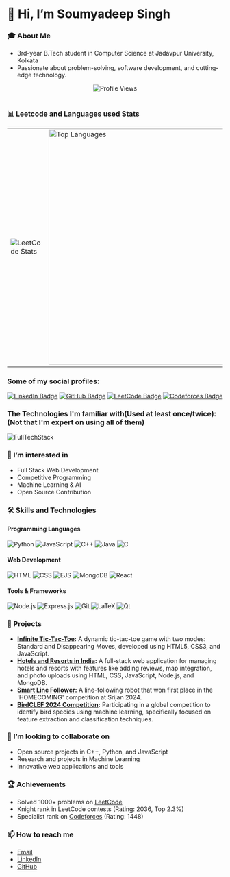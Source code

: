 # 👋 Hi, I’m Soumyadeep Singh

### 🎓 About Me
- 3rd-year B.Tech student in Computer Science at Jadavpur University, Kolkata
- Passionate about problem-solving, software development, and cutting-edge technology.
<!--<div align="center"><img src="https://komarev.com/ghpvc/?username=singhsoumya0109&label=Profile%20views&color=0e75b6&style=flat" alt="Profile Views"></div><br>

### 📊 GitHub Stats
![Soumyadeep Singh's GitHub stats](https://github-readme-stats.vercel.app/api?username=singhsoumya0109&show_icons=true&theme=radical)
![LeetCode Profile](https://leetcard.jacoblin.cool/Soumyadeep_Singh2004?ext=contest)
[![GitHub Streak](https://github-readme-streak-stats.herokuapp.com/?user=singhsoumya0109&theme=radical)](https://git.io/streak-stats)
[![Top Langs](https://github-readme-stats.vercel.app/api/top-langs/?username=singhsoumya0109&layout=compact&theme=radical)](https://github.com/anuraghazra/github-readme-stats) -->


<div align="center"><img src="https://komarev.com/ghpvc/?username=singhsoumya0109&label=Profile%20views&color=0e75b6&style=flat" alt="Profile Views"></div><br>

### 📊 Leetcode and Languages used Stats

<table>
 <!-- <tr>
    <td>
      <img src="https://github-readme-stats.vercel.app/api?username=singhsoumya0109&show_icons=true&theme=radical" alt="Soumyadeep Singh's GitHub Stats">
    </td>
    <td>
      <img src="https://github-readme-streak-stats.herokuapp.com/?user=singhsoumya0109&theme=radical" alt="GitHub Streak">
    </td>
  </tr>-->
  <tr>
    <td>
      <img src="https://leetcard.jacoblin.cool/Soumyadeep_Singh2004?ext=contest" alt="LeetCode Stats">
    </td>
    <td>
      <img src="https://github-readme-stats.vercel.app/api/top-langs/?username=singhsoumya0109&layout=compact&theme=radical" alt="Top Languages" width=550>
    </td>
  </tr>
</table>

### Some of my social profiles:


[![LinkedIn Badge](https://img.shields.io/badge/LinkedIn-0077B5?style=for-the-badge&logo=linkedin&logoColor=white)][2]
[![GitHub Badge](https://img.shields.io/badge/GitHub-181717?style=for-the-badge&logo=github&logoColor=white)][3]
[![LeetCode Badge](https://img.shields.io/badge/LeetCode-FFA116?style=for-the-badge&logo=leetcode&logoColor=black)][4]
[![Codeforces Badge](https://img.shields.io/badge/Codeforces-1F8ACB?style=for-the-badge&logo=codeforces&logoColor=white)][5]


[2]: www.linkedin.com/in/soumyadeep-singh-347044258
[3]: https://github.com/singhsoumya0109
[4]: https://leetcode.com/u/Soumyadeep_Singh2004/
[5]: https://codeforces.com/profile/singhsoumya_coder

### The Technologies I'm familiar with(Used at least once/twice):(Not that I'm expert on using all of them)
![FullTechStack](https://skillicons.dev/icons?i=c,cpp,css,express,git,github,html,java,js,latex,linux,mongo,mysql,next,nodejs,postman,powershell,python,qt,react,vim,vscode,tensorflow,flask,django,bash
)

### 👀 I’m interested in
- Full Stack Web Development
- Competitive Programming
- Machine Learning & AI
- Open Source Contribution


### 🛠️ Skills and Technologies
#### Programming Languages
![Python](https://img.shields.io/badge/-Python-3776AB?style=flat&logo=python&logoColor=white)
![JavaScript](https://img.shields.io/badge/-JavaScript-F7DF1E?style=flat&logo=javascript&logoColor=black)
![C++](https://img.shields.io/badge/-C++-00599C?style=flat&logo=c%2B%2B&logoColor=white)
![Java](https://img.shields.io/badge/-Java-007396?style=flat&logo=java&logoColor=white)
![C](https://img.shields.io/badge/-C-A8B9CC?style=flat&logo=c&logoColor=white)

#### Web Development
![HTML](https://img.shields.io/badge/-HTML5-E34F26?style=flat&logo=html5&logoColor=white)
![CSS](https://img.shields.io/badge/-CSS3-1572B6?style=flat&logo=css3&logoColor=white)
![EJS](https://img.shields.io/badge/-EJS-019833?style=flat&logo=ejs&logoColor=white)
![MongoDB](https://img.shields.io/badge/-MongoDB-47A248?style=flat&logo=mongodb&logoColor=white)
![React](https://img.shields.io/badge/-React-61DAFB?style=flat&logo=react&logoColor=white)

#### Tools & Frameworks
![Node.js](https://img.shields.io/badge/-Node.js-339933?style=flat&logo=node.js&logoColor=white)
![Express.js](https://img.shields.io/badge/-Express.js-000000?style=flat&logo=express&logoColor=white)
![Git](https://img.shields.io/badge/-Git-F05032?style=flat&logo=git&logoColor=white)
![LaTeX](https://img.shields.io/badge/-LaTeX-008080?style=flat&logo=latex&logoColor=white)
![Qt](https://img.shields.io/badge/-Qt-41CD52?style=flat&logo=qt&logoColor=white)

### 💼 Projects
- **[Infinite Tic-Tac-Toe](https://github.com/singhsoumya0109/Infinite-Tic-Tac-Toe):** A dynamic tic-tac-toe game with two modes: Standard and Disappearing Moves, developed using HTML5, CSS3, and JavaScript.
- **[Hotels and Resorts in India](https://github.com/singhsoumya0109/Luxury-Lodgings-in-India):** A full-stack web application for managing hotels and resorts with features like adding reviews, map integration, and photo uploads using HTML, CSS, JavaScript, Node.js, and MongoDB.
- **[Smart Line Follower](https://github.com/singhsoumya0109/SmartLineFollower):** A line-following robot that won first place in the 'HOMECOMING' competition at Srijan 2024.
- **[BirdCLEF 2024 Competition](https://github.com/singhsoumya0109/BirdCLEF2024):** Participating in a global competition to identify bird species using machine learning, specifically focused on feature extraction and classification techniques.

### 💞️ I’m looking to collaborate on
- Open source projects in C++, Python, and JavaScript
- Research and projects in Machine Learning
- Innovative web applications and tools

### 🏆 Achievements
- Solved 1000+ problems on [LeetCode](https://leetcode.com/u/Soumyadeep_Singh2004/)
- Knight rank in LeetCode contests (Rating: 2036, Top 2.3%)
- Specialist rank on [Codeforces](https://codeforces.com/profile/singhsoumya0109) (Rating: 1448)


### 📫 How to reach me
- [Email](mailto:singhsoumya1103@gmail.com)
- [LinkedIn](https://linkedin.com/in/soumyadeep-singh-347044258)
- [GitHub](https://github.com/singhsoumya0109)


